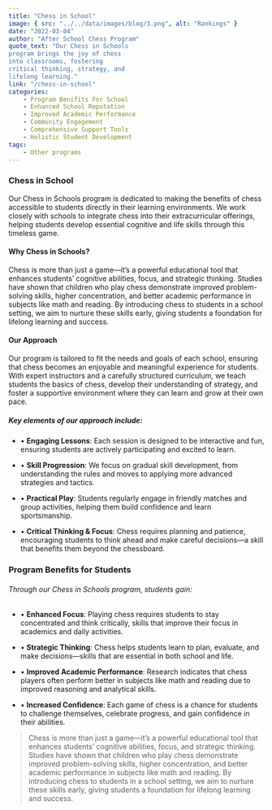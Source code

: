 ```yaml
---
title: "Chess in School"
image: { src: "../../data/images/blog/3.png", alt: "Rankings" }
date: "2022-03-04"
author: "After School Chess Program"
quote_text: "Our Chess in Schools
program brings the joy of chess
into classrooms, fostering
critical thinking, strategy, and
lifelong learning."
link: "/chess-in-school"
categories:
    - Program Benifits For School
    - Enhanced School Reputation 
    - Improved Academic Performance
    - Community Engagement
    - Comprehensive Support Tools
    - Holistic Student Development
tags:
    - Other programs
---
```


### Chess in School

Our Chess in Schools program is dedicated to making the benefits of chess accessible to students directly in their learning environments. We work closely with schools to integrate chess into their extracurricular offerings, helping students develop essential cognitive and life skills through this timeless game.

#### Why Chess in Schools?

Chess is more than just a game—it’s a powerful educational tool that enhances students’ cognitive abilities, focus, and strategic thinking. Studies have shown that children who play chess demonstrate improved problem-solving skills, higher concentration, and better academic performance in subjects like math and reading. By introducing chess to students in a school setting, we aim to nurture these skills early, giving students a foundation for lifelong learning and success.

#### Our Approach

Our program is tailored to fit the needs and goals of each school, ensuring that chess becomes an enjoyable and meaningful experience for students. With expert instructors and a carefully structured curriculum, we teach students the basics of chess, develop their understanding of strategy, and foster a supportive environment where they can learn and grow at their own pace.

##### **Key elements of our approach include:**

- • **Engaging Lessons**: Each session is designed to be interactive and fun, ensuring students are actively participating and excited to learn.

- • **Skill Progression**: We focus on gradual skill development, from understanding the rules and moves to applying more advanced strategies and tactics.

- • **Practical Play**: Students regularly engage in friendly matches and group activities, helping them build confidence and learn sportsmanship.

- • **Critical Thinking & Focus**: Chess requires planning and patience, encouraging students to think ahead and make careful decisions—a skill that benefits them beyond the chessboard.



### Program Benefits for Students

###### Through our Chess in Schools program, students gain:
- • **Enhanced Focus**: Playing chess requires students to stay concentrated and think critically, skills that improve their focus in academics and daily activities.

- • **Strategic Thinking**: Chess helps students learn to plan, evaluate, and make decisions—skills that are essential in both school and life.

- • **Improved Academic Performance**: Research indicates that chess players often perform better in subjects like math and reading due to improved reasoning and analytical skills.

- • **Increased Confidence**: Each game of chess is a chance for students to challenge themselves, celebrate progress, and gain confidence in their abilities.


> Chess is more than just a game—it’s a powerful educational tool that enhances students’ cognitive abilities, focus, and strategic thinking. Studies have shown that children who play chess demonstrate improved problem-solving skills, higher concentration, and better academic performance in subjects like math and reading. By introducing chess to students in a school setting, we aim to nurture these skills early, giving students a foundation for lifelong learning and success.
